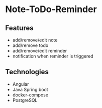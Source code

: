 # Note-ToDo-Reminder

## Features

- add/remove/edit note
- add/remove todo
- add/remove/edit reminder
- notification when reminder is triggered


## Technologies

- Angular
- Java Spring boot
- docker-compose 
- PostgreSQL

